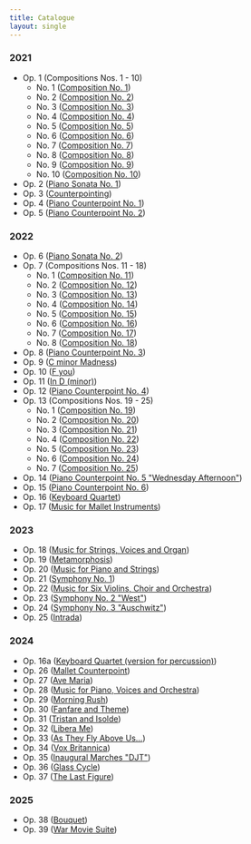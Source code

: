 ```yaml
---
title: Catalogue
layout: single
---
```

### 2021
- Op. 1 (Compositions Nos. 1 - 10)
	- No. 1 ([Composition No. 1](/works/solo/composition-no.-1))
	- No. 2 ([Composition No. 2](/works/solo/composition-no.-2))
	- No. 3 ([Composition No. 3](/works/solo/composition-no.-3))
	- No. 4 ([Composition No. 4](/works/solo/composition-no.-4))
	- No. 5 ([Composition No. 5](/works/solo/composition-no.-5))
	- No. 6 ([Composition No. 6](/works/solo/composition-no.-6))
	- No. 7 ([Composition No. 7](/works/solo/composition-no.-7))
	- No. 8 ([Composition No. 8](/works/solo/composition-no.-8))
	- No. 9 ([Composition No. 9](/works/solo/composition-no.-9))
	- No. 10 ([Composition No. 10](/works/solo/composition-no.-10))
- Op. 2 ([Piano Sonata No. 1](/works/solo/piano-sonata-no.-1))
- Op. 3 ([Counterpointing](/works/chamber/counterpointing))
- Op. 4 ([Piano Counterpoint No. 1](/works/chamber/piano-counterpoint-no.-1))
- Op. 5 ([Piano Counterpoint No. 2](/works/chamber/piano-counterpoint-no.-2))
### 2022
- Op. 6 ([Piano Sonata No. 2](/works/solo/piano-sonata-no.-2))
- Op. 7 (Compositions Nos. 11 - 18)
	- No. 1 ([Composition No. 11](/works/solo/composition-no.-11))
	- No. 2 ([Composition No. 12](/works/solo/composition-no.-12))
	- No. 3 ([Composition No. 13](/works/solo/composition-no.-13))
	- No. 4 ([Composition No. 14](/works/solo/composition-no.-14))
	- No. 5 ([Composition No. 15](/works/solo/composition-no.-15))
	- No. 6 ([Composition No. 16](/works/solo/composition-no.-16))
	- No. 7 ([Composition No. 17](/works/solo/composition-no.-17))
	- No. 8 ([Composition No. 18](/works/solo/composition-no.-18))
- Op. 8 ([Piano Counterpoint No. 3](/works/chamber/piano-counterpoint-no.-3))
- Op. 9 ([C minor Madness](/works/chamber/c-minor-madness))
- Op. 10 ([F you](/works/chamber/f-you))
- Op. 11 ([In D (minor)](/works/chamber/in-d-minor))
- Op. 12 ([Piano Counterpoint No. 4](/works/chamber/piano-counterpoint-no.-4))
- Op. 13 (Compositions Nos. 19 - 25)
	- No. 1 ([Composition No. 19](/works/solo/composition-no.-19))
	- No. 2 ([Composition No. 20](/works/solo/composition-no.-20))
	- No. 3 ([Composition No. 21](/works/solo/composition-no.-21))
	- No. 4 ([Composition No. 22](/works/solo/composition-no.-22))
	- No. 5 ([Composition No. 23](/works/solo/composition-no.-23))
	- No. 6 ([Composition No. 24](/works/solo/composition-no.-24))
	- No. 7 ([Composition No. 25](/works/solo/composition-no.-25))
- Op. 14 ([Piano Counterpoint No. 5 "Wednesday Afternoon"](/works/chamber/piano-counterpoint-no.-5))
- Op. 15 ([Piano Counterpoint No. 6](/works/chamber/piano-counterpoint-no.-6))
- Op. 16 ([Keyboard Quartet](/works/chamber/keyboard-quartet))
- Op. 17 ([Music for Mallet Instruments](/works/chamber/music-for-mallet-instruments))
### 2023
- Op. 18 ([Music for Strings, Voices and Organ](/works/chamber/music-for-strings-voices-and-organ))
- Op. 19 ([Metamorphosis](/works/concertante/metamorphosis))
- Op. 20 ([Music for Piano and Strings](/works/concertante/music-for-piano-and-strings))
- Op. 21 ([Symphony No. 1](/works/orchestral/symphony-no.-1))
- Op. 22 ([Music for Six Violins, Choir and Orchestra](/works/concertante/music-for-six-violins-choir-and-orchestra))
- Op. 23 ([Symphony No. 2 "West"](/works/orchestral/symphony-no.-2-west))
- Op. 24 ([Symphony No. 3 "Auschwitz"](/works/orchestral/symphony-no.-3-auschwitz))
- Op. 25 ([Intrada](/works/chamber/intrada))
### 2024
- Op. 16a ([Keyboard Quartet (version for percussion)](/works/chamber/keyboard-quartet-version-for-percussion))
- Op. 26 ([Mallet Counterpoint](/works/chamber/mallet-counterpoint))
- Op. 27 ([Ave Maria](/works/vocal/ave-maria))
- Op. 28 ([Music for Piano, Voices and Orchestra](/works/concertante/music-for-piano-voices-and-orchestra))
- Op. 29 ([Morning Rush](/works/chamber/morning-rush))
- Op. 30 ([Fanfare and Theme](/works/orchestral/fanfare-and-theme))
- Op. 31 ([Tristan and Isolde](/works/orchestral/tristan-and-isolde))
- Op. 32 ([Libera Me](/works/vocal/libera-me))
- Op. 33 ([As They Fly Above Us...](/works/orchestral/as-they-fly-above-us))
- Op. 34 ([Vox Britannica](/works/orchestral/vox-britannica))
- Op. 35 ([Inaugural Marches "DJT"](/works/orchestral/inaugural-marches-djt))
- Op. 36 ([Glass Cycle](/works/chamber/glass-cycle))
- Op. 37 ([The Last Figure](/works/chamber/the-last-figure))
### 2025
- Op. 38 ([Bouquet](/works/orchestral/bouquet))
- Op. 39 ([War Movie Suite](/works/orchestral/war-movie-suite))
